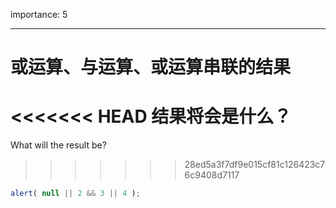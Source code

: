 importance: 5

---

# 或运算、与运算、或运算串联的结果

<<<<<<< HEAD
结果将会是什么？
=======
What will the result be?
>>>>>>> 28ed5a3f7df9e015cf81c126423c76c9408d7117

```js
alert( null || 2 && 3 || 4 );
```

